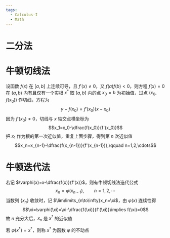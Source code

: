 ```yaml
---
tags:
  - Calculus-I
  - Math
---
```

# 二分法
# 牛顿切线法
设函数 $f(x)$ 在 $[a,b]$ 上连续可导，且 $f'(x)\neq0$，又 $f(a)f(b)<0$，则方程 $f(x)=0$ 在 $(a,b)$ 内有且仅有一个实根 $x^*$
取 $[a,b]$ 内的点 $x_0=b$ 为初始值，过点 $(x_0,f(x_0))$ 作切线，方程为
$$y-f(x_0)=f'(x_0)(x-x_0)$$
因为 $f'(x_0)\neq0$，切线与 $x$ 轴交点横坐标为
$$x_1=x_0-\dfrac{f(x_0)}{f'(x_0)}$$
把 $x_1$ 作为根的第一次近似值，重复上面步骤，得到第 $n$ 次近似值
$$x_n=x_{n-1}-\dfrac{f(x_{n-1})}{f'(x_{n-1})},\qquad n=1,2,\cdots$$


# 牛顿迭代法
若记 $\varphi(x)=x-\dfrac{f(x)}{f'(x)}$，则有牛顿切线法迭代公式
$$x_n=\varphi(x_{n-1}),\qquad n=1,2,\cdots$$
当数列 $\{x_n\}$ 收敛时，记 $\lim\limits_{n\to\infty}x_n=\xi$，由 $\varphi(x)$ 连续性得
$$\xi=\varphi(\xi)=\xi-\dfrac{f(\xi)}{f'(\xi)}\implies f(\xi)=0$$
故 $n$ 充分大后，$x_n$ 是 $x^*$ 的近似值

若 $\varphi(x^*)=x^*$，则称 $x^*$ 为函数 $\varphi$ 的不动点
